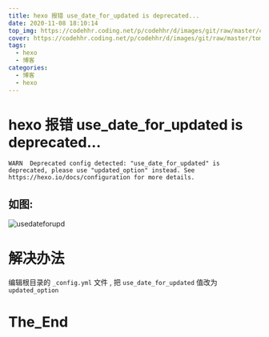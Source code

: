 ```yaml
---
title: hexo 报错 use_date_for_updated is deprecated...
date: 2020-11-08 18:10:14
top_img: https://codehhr.coding.net/p/codehhr/d/images/git/raw/master/csslayouts/sunrise.jpg
cover: https://codehhr.coding.net/p/codehhr/d/images/git/raw/master/tom/tom.jpg
tags:
  - hexo
  - 博客
categories:
  - 博客
  - hexo
---
```


# hexo 报错 use_date_for_updated is deprecated...

```
WARN  Deprecated config detected: "use_date_for_updated" is deprecated, please use "updated_option" instead. See https://hexo.io/docs/configuration for more details.
```

## 如图:

![usedateforupd](https://codehhr.coding.net/p/codehhr/d/images/git/raw/master/hexo/usedateforupd.png)

# 解决办法

编辑根目录的 `_config.yml` 文件 , 把 `use_date_for_updated` 值改为 `updated_option`

# The_End
